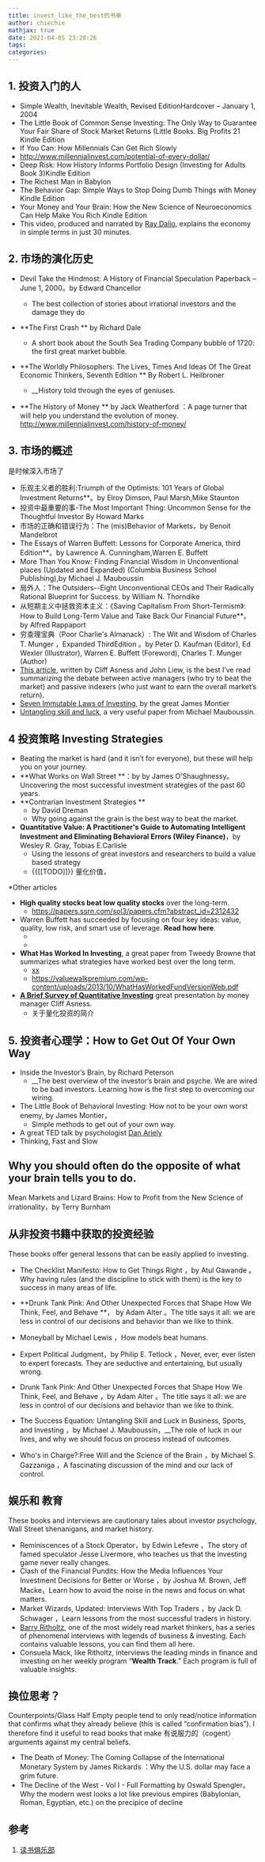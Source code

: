 ```yaml
---
title: invest_like_the_best的书单
author: chiechie
mathjax: true
date: 2021-04-05 23:20:26
tags:
categories:
---
```




## 1. 投资入门的人

- Simple Wealth, Inevitable Wealth, Revised EditionHardcover – January 1, 2004
- The Little Book of Common Sense Investing: The Only Way to Guarantee Your Fair Share of Stock Market Returns (Little Books. Big Profits 21 Kindle Edition
- If You Can: How Millennials Can Get Rich Slowly
- http://www.millennialinvest.com/potential-of-every-dollar/
- Deep Risk: How History Informs Portfolio Design (Investing for Adults Book 3)Kindle Edition
- The Richest Man in Babylon
- The Behavior Gap: Simple Ways to Stop Doing Dumb Things with Money Kindle Edition
- Your Money and Your Brain: How the New Science of Neuroeconomics Can Help Make You Rich Kindle Edition
- This video, produced and narrated by [Ray Dalio](https://www.youtube.com/watch?v=PHe0bXAIuk0), explains the economy
in simple terms in just 30 minutes.


## 2. 市场的演化历史

- Devil Take the Hindmost: A History of Financial Speculation Paperback – June 1, 2000。by Edward Chancellor 
    - The best collection of stories about irrational investors and the damage they do
- **The First Crash ** by Richard Dale
    - A short book about the South Sea Trading Company bubble of 1720:
the first great market bubble.
- **The Worldly  Philosophers: The Lives, Times And Ideas Of The Great Economic Thinkers,  Seventh Edition ** By Robert L. Heilbroner
    - __History told through the eyes of geniuses.

- **The History of Money ** by Jack Weatherford ：A page turner that will help you understand the evolution of
money. http://www.millennialinvest.com/history-of-money/


## 3. 市场的概述

是时候深入市场了

- 乐观主义者的胜利:Triumph of the Optimists: 101 Years of Global Investment Returns**。by Elroy Dimson, Paul Marsh,Mike Staunton
- 投资中最重要的事-The Most Important Thing: Uncommon Sense for the Thoughtful Investor By Howard Marks
- 市场的正确和错误行为：The (mis)Behavior of Markets，by Benoit Mandelbrot
- The Essays of Warren Buffett: Lessons for Corporate America, third Edition**。by Lawrence A. Cunningham,Warren E. Buffett
- More Than You Know: Finding Financial Wisdom in Unconventional places (Updated and Expanded) (Columbia Business School Publishing),by Michael J. Mauboussin
- 局外人：The Outsiders--Eight Unconventional CEOs and Their Radically Rational Blueprint for Success. by William N. Thorndike
- 从短期主义中拯救资本主义：《Saving Capitalism From Short-Termism》: How to Build Long-Term Value and Take Back Our Financial Future**。by Alfred Rappaport
- 穷查理宝典（Poor Charlie's Almanack）: The Wit and Wisdom of Charles T. Munger ，Expanded ThirdEdition 。by Peter D. Kaufman (Editor), Ed Wexler (Illustrator), Warren E. Buffett (Foreword), Charles T. Munger (Author)
- [This article](http://www.institutionalinvestor.com/Article/3315202/Asset-Management-Equities/The-Great-Divide-over-Market-Efficiency.html), written by Cliff Asness and
John Liew, is the best I’ve read summarizing the debate between active managers (who try to beat the market) and
passive indexers (who just want to earn the overall market’s return).
- [Seven Immutable Laws of Investing](http://enrichwise.com/wp-content/uploads/2015/05/Montier-James-7-Immutable-Laws-of-Investing-1.pdf), by the great James Montier
- [Untangling skill and luck](https://hbr.org/2011/02/untangling-skill-and-luck), a very useful paper from Michael Mauboussin.

## 4 投资策略 Investing Strategies

- Beating the market is hard (and it isn’t for everyone), but these will help you on your journey.
- **What Works on Wall Street **：by by James O’Shaughnessy。Uncovering the most successful investment strategies of the past
60 years.
- **Contrarian Investment Strategies **
    - by David Dreman
    - Why going against the grain is the best way to beat the market.
- **Quantitative Value: A Practitioner's Guide to Automating Intelligent
Investment and Eliminating Behavioral Errors (Wiley Finance)**，by Wesley R. Gray, Tobias E.Carlisle
    - Using the lessons of great investors and researchers to build a value based strategy
    - {{[[TODO]]}} 量化价值，

*Other articles
- **High quality stocks beat low quality stocks** over the long-term.
    - https://papers.ssrn.com/sol3/papers.cfm?abstract_id=2312432
- Warren Buffett has succeeded by focusing on four key
ideas: value, quality, low risk, and smart use of leverage.
**Read how here**.
    -  [](https://firebasestorage.googleapis.com/v0/b/firescript-577a2.appspot.com/o/imgs%2Fapp%2Frf_learning%2FDr1XJ_gbsf.pdf?alt=media&token=727a1573-80b4-45e0-b6f5-06dc5a069d5c)
    - [](http://docs.lhpedersen.com/BuffettsAlpha.pdf)
- **What Has Worked In Investing**, a great paper
from Tweedy Browne that summarizes what strategies have
worked best over the long term.
    - [xx](https://firebasestorage.googleapis.com/v0/b/firescript-577a2.appspot.com/o/imgs%2Fapp%2Frf_learning%2FfVzbbWkzMt.pdf?alt=media&token=c8505e91-1ed4-4227-b99d-128e890533f3)
    - https://valuewalkpremium.com/wp-content/uploads/2013/10/WhatHasWorkedFundVersionWeb.pdf
- [**A Brief Survey of Quantitative Investing**](https://www.youtube.com/watch?v=FqaP3VTKccE)
great presentation by money manager Cliff Asness.
    - 关于量化投资的简介

## 5. 投资者心理学：How to Get Out Of Your Own Way

- Inside the Investor’s Brain, by Richard Peterson
    - __The best overview of the investor’s brain and psyche. We are wired to be bad investors. Learning how is the first step to overcoming our wiring.
- The Little Book of Behavioral Investing: How not to be your own worst enemy, by James Montier，
    - Simple methods to get out of your own way.
- A great TED talk by psychologist [Dan Ariely](https://www.ted.com/talks/dan_ariely_are_we_in_control_of_our_own_decisions)
- Thinking, Fast and Slow 

##  Why you should often do the opposite of what your brain tells you to do.

Mean Markets and Lizard Brains: How to Profit from the New Science of irrationality，by Terry Burnham 
 
##  从非投资书籍中获取的投资经验

These books offer general lessons that can be easily applied to investing.

- The Checklist Manifesto: How to Get Things Right ，by Atul Gawande 。Why having rules (and the
discipline to stick with them) is the key to success in many areas of life.
- **Drunk Tank Pink: And Other Unexpected Forces that Shape How We Think, Feel, and Behave **， by Adam Alter 。The title says it all: we are less in control of our decisions and behavior than we like to think.

- Moneyball by Michael Lewis ，How models beat humans.
- Expert Political Judgment，by Philip E. Tetlock ，Never, ever, ever listen to expert forecasts. They are seductive and entertaining, but usually wrong.
- Drunk Tank Pink: And Other Unexpected Forces that Shape How We Think, Feel, and Behave ，by Adam Alter 。The title says it all: we are less in control of our decisions and behavior than we like to think.
- The Success Equation: Untangling Skill and Luck in Business, Sports, and Investing ，by Michael J. Mauboussin，__The role of luck in our lives, and why we should focus on process instead of outcomes.
- Who's in Charge?:Free Will and the Science of the Brain ，by Michael S. Gazzaniga ，A fascinating discussion of the
mind and our lack of control.

## 娱乐和 教育

These books and interviews are cautionary tales about investor psychology, Wall Street shenanigans, and market history.

- Reminiscences of a Stock Operator，by Edwin Lefevre ，The story of famed speculator Jesse Livermore, who teaches us
that the investing game never really changes.
- Clash of the Financial Pundits: How the Media Influences Your Investment Decisions for Better or Worse ，by Joshua M. Brown, Jeff Macke，Learn how to avoid the noise in the news and focus on what matters.
- Market Wizards, Updated: Interviews With Top Traders ，by Jack D. Schwager ，Learn lessons from the most
successful traders in history.
- [Barry Ritholtz](https://ritholtz.com/), one of the most widely read market thinkers, has a series of phenomenal interviews with  legends of business & investing. Each contains valuable lessons, you can find them all here.
- Consuela Mack, like Ritholtz, interviews the leading minds in finance and investing on her weekly program
“**Wealth Track**.” Each program is full of valuable insights.

## 换位思考？

Counterpoints/Glass Half Empty
people tend to only read/notice information that confirms what they already believe (this is called “confirmation bias”). I therefore find it useful to read books that make 有说服力的（cogent） arguments against my central beliefs.

- The Death of Money: The Coming Collapse  of the International Monetary System by James Rickards ：Why the U.S. dollar may face a grim future.
- The Decline of the West - Vol I - Full Formatting by Oswald Spengler。Why the modern west looks a lot like previous empires (Babylonian, Roman, Egyptian, etc.) on the precipice of decline



## 参考
1. [读书俱乐部](https://investorfieldguide.com/bookclub/)